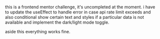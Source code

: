 this is a frontend mentor challenge, it's uncompleted at the moment.
i have to update the useEffect to handle error in case api rate limit exceeds
and also conditional show certain text and styles if a particular data is not available
and implement the dark/light mode toggle.

aside this everything works fine.
